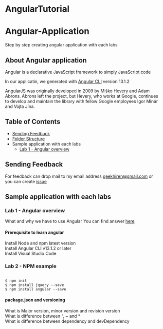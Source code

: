 # AngularTutorial

# Angular-Application

Step by step creating angular application with each labs


## About Angular application

Angular is a declarative JavaScript framework to simply JavaScript code

In our applicatin, we generated with [Angular CLI](https://github.com/angular/angular-cli) version 13.1.2

AngularJS was originally developed in 2009 by Miško Hevery and Adam Abrons. Abrons left the project, but Hevery, who works at Google, continues to develop and maintain the library with fellow Google employees Igor Minár and Vojta Jína.

## Table of Contents

- [Sending Feedback](#sending-feedback)
- [Folder Structure](#folder-structure)
-  Sample application with each labs
    - [Lab 1 - Angular overview](#lab-1---angular-overview)

## Sending Feedback

For feedback can drop mail to my email address geekhiren@gmail.com or you can create [issue](https://github.com/geekhiren/AngularTutorial)

## Sample application with each labs

### Lab 1 - Angular overview

What and why we have to use Angular
You can find answer [here](https://sites.google.com/view/geekhiren/angular)

#### Prerequisite to learn angular

Install Node and npm latest version <br/> 
Install Angular CLI v13.1.2 or later <br/>
Install Visual Studio Code <br/>
### Lab 2 - NPM example

```

$ npm init
$ npm install jquery --save
$ npm install angular --save
```

#### package.json and versioning

What is Major version, minor version and revision version <br/>
What is difference between ^, ~ and * <br/>
What is difference between dependency and devDependency
